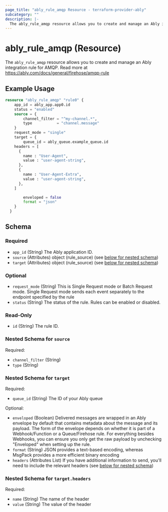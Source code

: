 ```yaml
---
page_title: "ably_rule_amqp Resource - terraform-provider-ably"
subcategory: ""
description: |-
  The ably_rule_amqp resource allows you to create and manage an Ably integration rule for AMQP. Read more at https://ably.com/docs/general/firehose/amqp-rule
---
```


# ably_rule_amqp (Resource)

The `ably_rule_amqp` resource allows you to create and manage an Ably integration rule for AMQP. Read more at https://ably.com/docs/general/firehose/amqp-rule


## Example Usage

```terraform
resource "ably_rule_amqp" "rule0" {
	app_id = ably_app.app0.id
	status = "enabled"
	source = {
		channel_filter = "^my-channel.*",
		type           = "channel.message"
	}
	request_mode = "single"
	target = {
		queue_id = ably_queue.example_queue.id
    headers = [
      {
        name : "User-Agent",
        value : "user-agent-string",
      },
      {
        name : "User-Agent-Extra",
        value : "user-agent-string",
      },
    ]

		enveloped = false
		format = "json"
	}
  }
```

<!-- schema generated by tfplugindocs -->
## Schema

### Required

- `app_id` (String) The Ably application ID.
- `source` (Attributes) object (rule_source) (see [below for nested schema](#nestedatt--source))
- `target` (Attributes) object (rule_source) (see [below for nested schema](#nestedatt--target))

### Optional

- `request_mode` (String) This is Single Request mode or Batch Request mode. Single Request mode sends each event separately to the endpoint specified by the rule
- `status` (String) The status of the rule. Rules can be enabled or disabled.

### Read-Only

- `id` (String) The rule ID.

<a id="nestedatt--source"></a>
### Nested Schema for `source`

Required:

- `channel_filter` (String)
- `type` (String)


<a id="nestedatt--target"></a>
### Nested Schema for `target`

Required:

- `queue_id` (String) The ID of your Ably queue

Optional:

- `enveloped` (Boolean) Delivered messages are wrapped in an Ably envelope by default that contains metadata about the message and its payload. The form of the envelope depends on whether it is part of a Webhook/Function or a Queue/Firehose rule. For everything besides Webhooks, you can ensure you only get the raw payload by unchecking "Enveloped" when setting up the rule.
- `format` (String) JSON provides a text-based encoding, whereas MsgPack provides a more efficient binary encoding
- `headers` (Attributes List) If you have additional information to send, you'll need to include the relevant headers (see [below for nested schema](#nestedatt--target--headers))

<a id="nestedatt--target--headers"></a>
### Nested Schema for `target.headers`

Required:

- `name` (String) The name of the header
- `value` (String) The value of the header